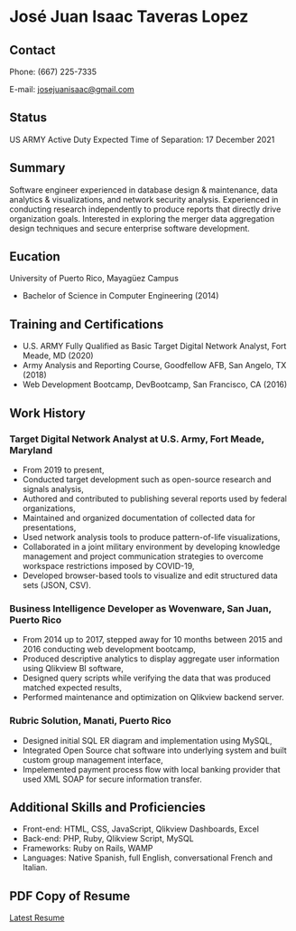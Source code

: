 # José Juan Isaac Taveras Lopez

## Contact

Phone: (667) 225-7335

E-mail: josejuanisaac@gmail.com
## Status

US ARMY Active Duty Expected Time of Separation: 17 December 2021
## Summary

Software engineer experienced in database design & maintenance, data analytics & visualizations, and network security analysis. Experienced in conducting research independently to produce reports that directly drive organization goals. Interested in exploring the merger data aggregation design techniques and secure enterprise software development.

## Eucation

University of Puerto Rico, Mayagüez Campus
-	Bachelor of Science in Computer Engineering	(2014)

## Training and Certifications
- U.S. ARMY Fully Qualified as Basic Target Digital Network Analyst, Fort Meade, MD	(2020)
- Army Analysis and Reporting Course, Goodfellow AFB, San Angelo, TX (2018)
- Web Development Bootcamp, DevBootcamp, San Francisco, CA (2016)

## Work History

### Target Digital Network Analyst at U.S. Army, Fort Meade, Maryland
- From 2019 to present,
-	Conducted target development such as open-source research and signals analysis,
-	Authored and contributed to publishing several reports used by federal organizations,
-	Maintained and organized documentation of collected data for presentations,
-	Used network analysis tools to produce pattern-of-life visualizations,
-	Collaborated in a joint military environment by developing knowledge management and project communication strategies to overcome workspace restrictions imposed by COVID-19,
-	Developed browser-based tools to visualize and edit structured data sets (JSON, CSV).
### Business Intelligence Developer as Wovenware, San Juan, Puerto Rico
- From 2014 up to 2017, stepped away for 10 months between 2015 and 2016 conducting web development bootcamp,
-	Produced descriptive analytics to display aggregate user information using Qlikview BI software,
-	Designed query scripts while verifying the data that was produced matched expected results,
-	Performed maintenance and optimization on Qlikview backend server.
### Rubric Solution, Manati, Puerto Rico
- Designed initial SQL ER diagram and implementation using MySQL,
- Integrated Open Source chat software into underlying system and built custom group management interface,
- Impelemented payment process flow with local banking provider that used XML SOAP for secure information transfer.
## Additional Skills and Proficiencies
-	Front-end: HTML, CSS, JavaScript, Qlikview Dashboards, Excel
-	Back-end: PHP, Ruby, Qlikview Script, MySQL
-	Frameworks: Ruby on Rails, WAMP
-	Languages: Native Spanish, full English, conversational French and Italian.

## PDF Copy of Resume

[Latest Resume](III.pdf)

